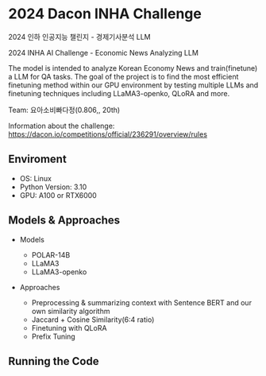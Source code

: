# 2024 Dacon INHA Challenge
2024 인하 인공지능 챌린지 - 경제기사분석 LLM

2024 INHA AI Challenge - Economic News Analyzing LLM

The model is intended to analyze Korean Economy News and train(finetune) a LLM for QA tasks. The goal of the project is to find the most efficient finetuning method within our GPU environment by testing multiple LLMs and finetuning techniques including LLaMA3-openko, QLoRA and more.

Team: 요아소비빠다정(0.806,, 20th)

Information about the challenge:
https://dacon.io/competitions/official/236291/overview/rules


## Enviroment
- OS: Linux
- Python Version: 3.10
- GPU: A100 or RTX6000

## Models & Approaches
- Models
  - POLAR-14B
  - LLaMA3
  - LLaMA3-openko
    
- Approaches
  - Preprocessing & summarizing context with Sentence BERT and our own similarity algorithm
  - Jaccard + Cosine Similarity(6:4 ratio)
  - Finetuning with QLoRA
  - Prefix Tuning


## Running the Code
